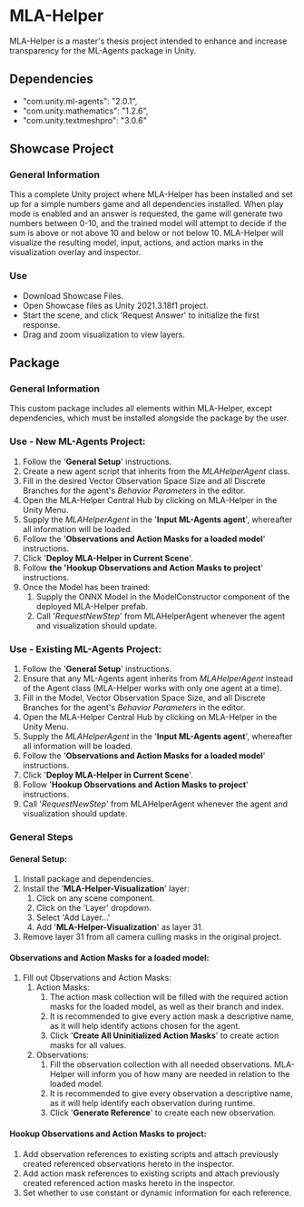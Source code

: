 # MLA-Helper
MLA-Helper is a master's thesis project intended to enhance and increase transparency for the ML-Agents package in Unity.

## Dependencies
- "com.unity.ml-agents": "2.0.1",
- "com.unity.mathematics": "1.2.6",
- "com.unity.textmeshpro": "3.0.6"

## Showcase Project
### General Information
This a complete Unity project where MLA-Helper has been installed and set up for a simple numbers game and all dependencies installed. 
When play mode is enabled and an answer is requested, the game will generate two numbers between 0-10, and the trained model will attempt to decide if the sum is above or not above 10 and below or not below 10.
MLA-Helper will visualize the resulting model, input, actions, and action marks in the visualization overlay and inspector.

### Use
- Download Showcase Files.
- Open Showcase files as Unity 2021.3.18f1 project.
- Start the scene, and click 'Request Answer' to initialize the first response.
- Drag and zoom visualization to view layers.

## Package
### General Information
This custom package includes all elements within MLA-Helper, except dependencies, which must be installed alongside the package by the user.

### Use - New ML-Agents Project:
1. Follow the '**General Setup**' instructions.
2. Create a new agent script that inherits from the _MLAHelperAgent_ class.
3. Fill in the desired Vector Observation Space Size and all Discrete Branches for the agent's _Behavior Parameters_ in the editor.
4. Open the MLA-Helper Central Hub by clicking on MLA-Helper in the Unity Menu.
5. Supply the _MLAHelperAgent_ in the '**Input ML-Agents agent**', whereafter all information will be loaded.
6. Follow the '**Observations and Action Masks for a loaded model**' instructions.
7. Click '**Deploy MLA-Helper in Current Scene**'.
8. Follow **the 'Hookup Observations and Action Masks to project**' instructions.
9. Once the Model has been trained:
   1. Supply the ONNX Model in the ModelConstructor component of the deployed MLA-Helper prefab.
   2. Call '_RequestNewStep_' from MLAHelperAgent whenever the agent and visualization should update.

### Use - Existing ML-Agents Project:
1. Follow the '**General Setup**' instructions.
2. Ensure that any ML-Agents agent inherits from _MLAHelperAgent_ instead of the Agent class (MLA-Helper works with only one agent at a time).
3. Fill in the Model, Vector Observation Space Size, and all Discrete Branches for the agent's _Behavior Parameters_ in the editor.
4. Open the MLA-Helper Central Hub by clicking on MLA-Helper in the Unity Menu.
5. Supply the _MLAHelperAgent_ in the '**Input ML-Agents agent**', whereafter all information will be loaded.
6. Follow the '**Observations and Action Masks for a loaded model**' instructions.
7. Click '**Deploy MLA-Helper in Current Scene**'.
8. Follow '**Hookup Observations and Action Masks to project**' instructions.
9. Call '_RequestNewStep_' from MLAHelperAgent whenever the agent and visualization should update.

### General Steps
#### General Setup:
1. Install package and dependencies.
2. Install the '**MLA-Helper-Visualization**' layer:
   1. Click on any scene component.
   2. Click on the 'Layer' dropdown.
   3. Select 'Add Layer...'
   4. Add '**MLA-Helper-Visualization**' as layer 31.
3. Remove layer 31 from all camera culling masks in the original project.

#### Observations and Action Masks for a loaded model:
1. Fill out Observations and Action Masks:
   1. Action Masks:
      1. The action mask collection will be filled with the required action masks for the loaded model, as well as their branch and index.
      2. It is recommended to give every action mask a descriptive name, as it will help identify actions chosen for the agent.
      3. Click '**Create All Uninitialized Action Masks**' to create action masks for all values.
   2. Observations:
      1. Fill the observation collection with all needed observations. MLA-Helper will inform you of how many are needed in relation to the loaded model.
      2. It is recommended to give every observation a descriptive name, as it will help identify each observation during runtime.
      3. Click '**Generate Reference**' to create each new observation.
   
#### Hookup Observations and Action Masks to project:
1. Add observation references to existing scripts and attach previously created referenced observations hereto in the inspector.
2. Add action mask references to existing scripts and attach previously created referenced action masks hereto in the inspector.
3. Set whether to use constant or dynamic information for each reference.
